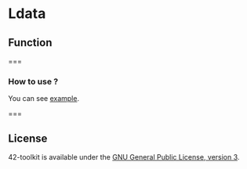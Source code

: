 Ldata
==========

## Function


===
### How to use ?

You can see [example](https://github.com/QuentinPerez/42-toolkit/tree/master/examples/libc/ldata).

===
## License

42-toolkit is available under the [GNU General Public License, version 3](LICENSE).

